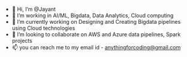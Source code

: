 - 👋 Hi, I’m @Jayant
- 👀 I’m working in AI/ML, Bigdata, Data Analytics, Cloud computing
- 🌱 I’m currently working on Designing and Creating Bigdata pipelines using Cloud technologies
- 💞️ I’m looking to collaborate on AWS and Azure data pipelines, Spark projects
- 📫 you can reach me to my email id - anythingforcoding@gmail.com

<!---
Jayant2022/Jayant2022 is a ✨ special ✨ repository because its `README.md` (this file) appears on your GitHub profile.
You can click the Preview link to take a look at your changes.
--->
